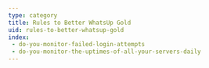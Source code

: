 ```yaml
---
type: category
title: Rules to Better WhatsUp Gold
uid: rules-to-better-whatsup-gold
index:
 - do-you-monitor-failed-login-attempts
 - do-you-monitor-the-uptimes-of-all-your-servers-daily
---
```




